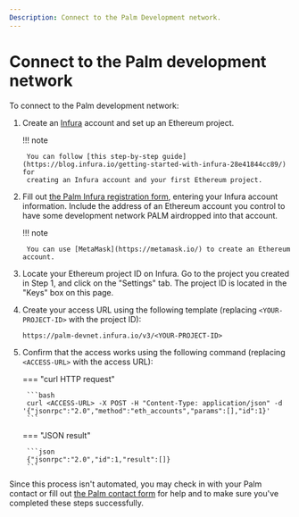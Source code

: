 ```yaml
---
Description: Connect to the Palm Development network.
---
```


# Connect to the Palm development network

To connect to the Palm development network:

1. Create an [Infura](https://infura.io/) account and set up an Ethereum project.

    !!! note

        You can follow [this step-by-step guide](https://blog.infura.io/getting-started-with-infura-28e41844cc89/) for
        creating an Infura account and your first Ethereum project.

2. Fill out [the Palm Infura registration form](https://docs.google.com/forms/d/e/1FAIpQLSetkTsotYiiGdMjNkJEUgUyRlWliIQ7O8YGHbrzJyfnCYnBfA/viewform),
   entering your Infura account information.
   Include the address of an Ethereum account you control to have some development network PALM airdropped into that account.

    !!! note

        You can use [MetaMask](https://metamask.io/) to create an Ethereum account.

3. Locate your Ethereum project ID on Infura.
   Go to the project you created in Step 1, and click on the "Settings" tab.
   The project ID is located in the "Keys" box on this page.

4. Create your access URL using the following template (replacing `<YOUR-PROJECT-ID>` with the project ID):

    ```url
    https://palm-devnet.infura.io/v3/<YOUR-PROJECT-ID>
    ```

5. Confirm that the access works using the following command (replacing `<ACCESS-URL>` with the access URL):

    === "curl HTTP request"

        ```bash
        curl <ACCESS-URL> -X POST -H "Content-Type: application/json" -d '{"jsonrpc":"2.0","method":"eth_accounts","params":[],"id":1}'
        ```

    === "JSON result"

        ```json
        {"jsonrpc":"2.0","id":1,"result":[]}
        ```

Since this process isn't automated, you may check in with your Palm contact or fill out
[the Palm contact form](https://share.hsforms.com/1_sBreu7XTMWZtH9n1xTP3g2urwb) for help and to make sure you've
completed these steps successfully.
